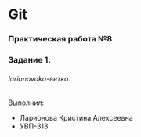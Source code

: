 # Git
### Практическая работа №8
### Задание 1.
###### larionovaka-ветка. 

Выполнил:
* Ларионова Кристина Алексеевна
* УВП-313

